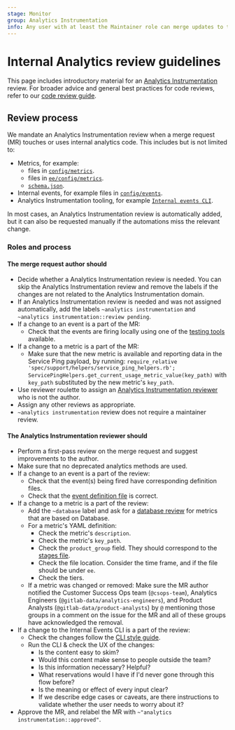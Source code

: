```yaml
---
stage: Monitor
group: Analytics Instrumentation
info: Any user with at least the Maintainer role can merge updates to this content. For details, see https://docs.gitlab.com/ee/development/development_processes.html#development-guidelines-review.
---
```


# Internal Analytics review guidelines

This page includes introductory material for an
[Analytics Instrumentation](https://handbook.gitlab.com/handbook/engineering/development/analytics/analytics-instrumentation/)
review. For broader advice and general best practices for code reviews, refer to our [code review guide](../code_review.md).

## Review process

We mandate an Analytics Instrumentation review when a merge request (MR) touches or uses internal analytics code.
This includes but is not limited to:

- Metrics, for example:
  - files in [`config/metrics`](https://gitlab.com/gitlab-org/gitlab/-/tree/master/config/metrics).
  - files in [`ee/config/metrics`](https://gitlab.com/gitlab-org/gitlab/-/tree/master/ee/config/metrics).
  - [`schema.json`](https://gitlab.com/gitlab-org/gitlab/-/blob/master/config/metrics/schema.json).
- Internal events, for example files in [`config/events`](https://gitlab.com/gitlab-org/gitlab/-/tree/master/config/events).
- Analytics Instrumentation tooling, for example [`Internal events CLI`](https://gitlab.com/gitlab-org/gitlab/blob/master/scripts/internal_events/cli.rb).

In most cases, an Analytics Instrumentation review is automatically added, but it can also be requested manually if the automations miss the relevant change.

### Roles and process

#### The merge request **author** should

- Decide whether a Analytics Instrumentation review is needed. You can skip the Analytics Instrumentation
  review and remove the labels if the changes are not related to the Analytics Instrumentation domain.
- If an Analytics Instrumentation review is needed and was not assigned automatically, add the labels
  `~analytics instrumentation` and `~analytics instrumentation::review pending`.
- If a change to an event is a part of the MR:
  - Check that the events are firing locally using one of the [testing tools](internal_event_instrumentation/local_setup_and_debugging.md) available.
- If a change to a metric is a part of the MR:
  - Make sure that the new metric is available and reporting data in the Service Ping payload, by running: `require_relative 'spec/support/helpers/service_ping_helpers.rb'; ServicePingHelpers.get_current_usage_metric_value(key_path)` with `key_path` substituted by the new metric's `key_path`.
- Use reviewer roulette to assign an [Analytics Instrumentation reviewer](https://gitlab-org.gitlab.io/gitlab-roulette/?hourFormat24=true&visible=reviewer%7Canalytics+instrumentation) who is not the author.
- Assign any other reviews as appropriate.
- `~analytics instrumentation` review does not require a maintainer review.

#### The Analytics Instrumentation **reviewer** should

- Perform a first-pass review on the merge request and suggest improvements to the author.
- Make sure that no deprecated analytics methods are used.
- If a change to an event is a part of the review:
  - Check that the event(s) being fired have corresponding definition files.
  - Check that the [event definition file](internal_event_instrumentation/event_definition_guide.md) is correct.
- If a change to a metric is a part of the review:
  - Add the `~database` label and ask for a [database review](../database_review.md) for
    metrics that are based on Database.
  - For a metric's YAML definition:
    - Check the metric's `description`.
    - Check the metric's `key_path`.
    - Check the `product_group` field.
      They should correspond to the [stages file](https://gitlab.com/gitlab-com/www-gitlab-com/blob/master/data/stages.yml).
    - Check the file location. Consider the time frame, and if the file should be under `ee`.
    - Check the tiers.
  - If a metric was changed or removed: Make sure the MR author notified the Customer Success Ops team (`@csops-team`), Analytics Engineers (`@gitlab-data/analytics-engineers`), and Product Analysts (`@gitlab-data/product-analysts`) by `@` mentioning those groups in a comment on the issue for the MR and all of these groups have acknowledged the removal.
- If a change to the Internal Events CLI is a part of the review:
  - Check the changes follow the [CLI style guide](cli_contribution_guidelines.md).
  - Run the CLI & check the UX of the changes:
    - Is the content easy to skim?
    - Would this content make sense to people outside the team?
    - Is this information necessary? Helpful?
    - What reservations would I have if I'd never gone through this flow before?
    - Is the meaning or effect of every input clear?
    - If we describe edge cases or caveats, are there instructions to validate whether the user needs to worry about it?
- Approve the MR, and relabel the MR with `~"analytics instrumentation::approved"`.
